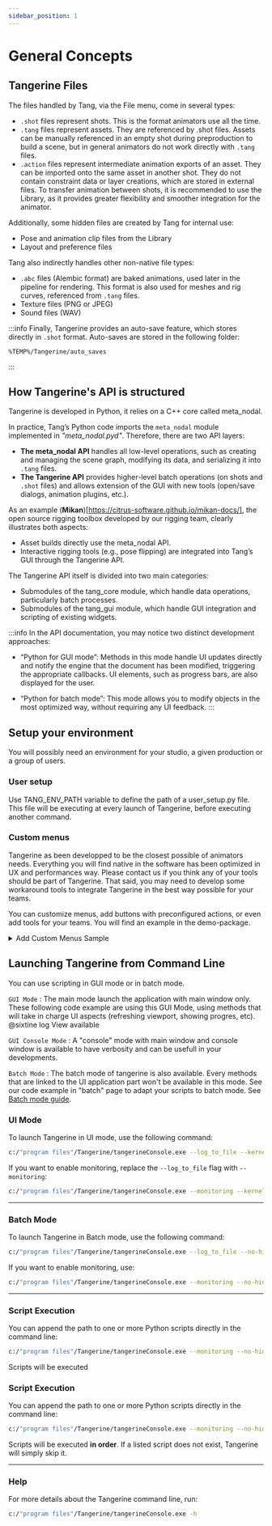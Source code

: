 ```yaml
---
sidebar_position: 1
---
```

# General Concepts

## Tangerine Files

The files handled by Tang, via the File menu, come in several types:

  - `.shot` files represent shots. This is the format animators use all the time.
  - `.tang` files represent assets. They are referenced by .shot files. Assets can be manually referenced in an empty shot during preproduction to build a scene, but in general animators do not work directly with `.tang` files.
  - `.action` files represent intermediate animation exports of an asset. They can be imported onto the same asset in another shot. They do not contain constraint data or layer creations, which are stored in external files.
  To transfer animation between shots, it is recommended to use the Library, as it provides greater flexibility and smoother integration for the animator.

Additionally, some hidden files are created by Tang for internal use:

  - Pose and animation clip files from the Library
  - Layout and preference files

Tang also indirectly handles other non-native file types:

  - `.abc` files (Alembic format) are baked animations, used later in the pipeline for rendering. This format is also used for meshes and rig curves, referenced from `.tang` files.
  - Texture files (PNG or JPEG)
  - Sound files (WAV)

:::info
Finally, Tangerine provides an auto-save feature, which stores directly in `.shot` format. Auto-saves are stored in the following folder:
```
%TEMP%/Tangerine/auto_saves
```
:::

## How Tangerine's API is structured

Tangerine is developed in Python, it relies on a C++ core called meta_nodal.

In practice, Tang’s Python code imports the `meta_nodal` module implemented in *"meta_nodal.pyd"*.
Therefore, there are two API layers:

- **The meta_nodal API** handles all low-level operations, such as creating and managing the scene graph, modifying its data, and serializing it into `.tang` files.
- **The Tangerine API** provides higher-level batch operations (on shots and `.shot` files) and allows extension of the GUI with new tools (open/save dialogs, animation plugins, etc.).

As an example (**Mikan**)[https://citrus-software.github.io/mikan-docs/], the open source rigging toolbox developed by our rigging team, clearly illustrates both aspects:
- Asset builds directly use the meta_nodal API.
- Interactive rigging tools (e.g., pose flipping) are integrated into Tang’s GUI through the Tangerine API.

The Tangerine API itself is divided into two main categories:
- Submodules of the tang_core module, which handle data operations, particularly batch processes.
- Submodules of the tang_gui module, which handle GUI integration and scripting of existing widgets.

:::info
In the API documentation, you may notice two distinct development approaches:

- “Python for GUI mode”: Methods in this mode handle UI updates directly and notify the engine that the document has been modified, triggering the appropriate callbacks. UI elements, such as progress bars, are also displayed for the user.

- “Python for batch mode”: This mode allows you to modify objects in the most optimized way, without requiring any UI feedback.
:::

## Setup your environment
You will possibly need an environment for your studio, a given production or a group of users.

### User setup
Use TANG_ENV_PATH variable to define the path of a user_setup.py file.
This file will be executing at every launch of Tangerine, before executing another command.

### Custom menus
Tangerine as been developped to be the closest possible of animators needs. Everything you will find native in the software has been optimized in UX and performances way.
Please contact us if you think any of your tools should be part of Tangerine.
That said, you may need to develop some workaround tools to integrate Tangerine in the best way possible for your teams.

You can customize menus, add buttons with preconfigured actions, or even add tools for your teams.
You will find an example in the demo-package.

<details>

  <summary>Add Custom Menus Sample</summary>

    In a Terminal, use for example:
    ```
    SET TANG_ENV_PATH="E:/TEMP/tangerine/Tangerine Demo 2025/api_samples/sample_scripts/"
    "C:\Program Files\TeamTO\Tangerine\1.7.14\TangerineConsole.exe" --log_to_file --kernel release -l debug
    ```
    The user_setup file will execute user_setup script that will create the custom menu develpped in tangerineMenu.py

</details>

## Launching Tangerine from Command Line

You can use scripting in GUI mode or in batch mode.

`GUI Mode` : The main mode launch the application with main window only. These following code example are using this GUI Mode, using methods that will take in charge UI aspects (refreshing viewport, showing progres, etc).
@sixtine log View available

`GUI Console Mode` : A "console" mode with main window and console window is available to have verbosity and can be usefull in your developments.

`Batch Mode` : The batch mode of tangerine is also available. Every methods that are linked to the UI application part won't be available in this mode. See our code example in "batch" page to adapt your scripts to batch mode. See [Batch mode guide](batch#batch-mode).

### UI Mode

To launch Tangerine in UI mode, use the following command:

```bash
c:/"program files"/Tangerine/tangerineConsole.exe --log_to_file --kernel release
```

If you want to enable monitoring, replace the `--log_to_file` flag with `--monitoring`:

```bash
c:/"program files"/Tangerine/tangerineConsole.exe --monitoring --kernel release
```

---

### Batch Mode

To launch Tangerine in Batch mode, use the following command:

```bash
c:/"program files"/Tangerine/tangerineConsole.exe --log_to_file --no-hidden --no-gui --kernel release
```

If you want to enable monitoring, use:

```bash
c:/"program files"/Tangerine/tangerineConsole.exe --monitoring --no-hidden --no-gui --kernel release
```

---

### Script Execution

You can append the path to one or more Python scripts directly in the command line:

```bash
c:/"program files"/Tangerine/tangerineConsole.exe --monitoring --no-hidden --no-gui --kernel release example.tang my_python_script.py
```

Scripts will be executed

### Script Execution

You can append the path to one or more Python scripts directly in the command line:

```bash
c:/"program files"/Tangerine/tangerineConsole.exe --monitoring --no-hidden --no-gui --kernel release example.tang my_python_script.py
```

Scripts will be executed **in order**. If a listed script does not exist, Tangerine will simply skip it.

---

### Help

For more details about the Tangerine command line, run:

```bash
c:/"program files"/Tangerine/tangerineConsole.exe -h
```
